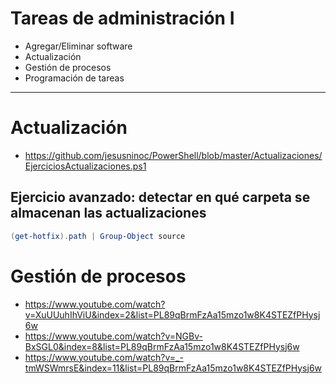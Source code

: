 # Tareas de administración I
- Agregar/Eliminar software
- Actualización
- Gestión de procesos
- Programación de tareas

--------------

# Actualización
- https://github.com/jesusninoc/PowerShell/blob/master/Actualizaciones/EjerciciosActualizaciones.ps1

## Ejercicio avanzado: detectar en qué carpeta se almacenan las actualizaciones
```Powershell
(get-hotfix).path | Group-Object source
```
# Gestión de procesos
- https://www.youtube.com/watch?v=XuUUuhIhViU&index=2&list=PL89qBrmFzAa15mzo1w8K4STEZfPHysj6w
- https://www.youtube.com/watch?v=NGBv-BxSGL0&index=8&list=PL89qBrmFzAa15mzo1w8K4STEZfPHysj6w
- https://www.youtube.com/watch?v=_-tmWSWmrsE&index=11&list=PL89qBrmFzAa15mzo1w8K4STEZfPHysj6w
